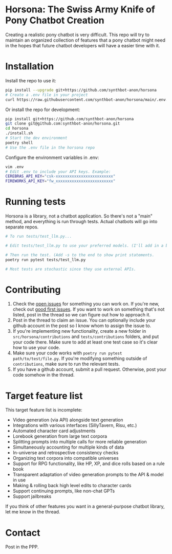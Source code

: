 # Horsona: The Swiss Army Knife of Pony Chatbot Creation
Creating a realistic pony chatbot is very difficult. This repo will try to maintain an organized collection of features that a pony chatbot might need in the hopes that future chatbot developers will have a easier time with it.

# Installation
Install the repo to use it:
```bash
pip install --upgrade git+https://github.com/synthbot-anon/horsona
# Create a .env file in your project
curl https://raw.githubusercontent.com/synthbot-anon/horsona/main/.env.example > /path/to/project/.env
```

Or install the repo for development:
```bash
pip install git+https://github.com/synthbot-anon/horsona
git clone git@github.com:synthbot-anon/horsona.git
cd horsona
./install.sh
# Start the dev environment
poetry shell
# Use the .env file in the horsona repo
```

Configure the environment variables in .env:
```bash
vim .env
# Edit .env to include your API keys. Example:
CEREBRAS_API_KEY="csk-xxxxxxxxxxxxxxxxxxxxxxxxx"
FIREWORKS_API_KEY="fw_xxxxxxxxxxxxxxxxxxxxxxxxx"
```

# Running tests
Horsona is a library, not a chatbot application. So there's not a "main" method, and everything is run through tests. Actual chatbots will go into separate repos.
```bash
# To run tests/test_llm.py...

# Edit tests/test_llm.py to use your preferred models. (I'll add in a better way to do this later.)

# Then run the test. (Add -s to the end to show print statements.
poetry run pytest tests/test_llm.py

# Most tests are stochastic since they use external APIs. 
```


# Contributing
1. Check the [open issues](https://github.com/synthbot-anon/horsona/issues) for something you can work on. If you're new, check out [good first issues](https://github.com/synthbot-anon/horsona/labels/good%20first%20issue). If you want to work on something that's not listed, post in the thread so we can figure out how to approach it.
2. Post in the thread to claim an issue. You can optionally include your github account in the post so I know whom to assign the issue to.
3. If you're implementing new functionality, create a new folder in `src/horsona/contributions` and `tests/contributions` folders, and put your code there. Make sure to add at least one test case so it's clear how to use your code.
4. Make sure your code works with `poetry run pytest path/to/test/file.py`. If you're modifying something outside of `contributions`, make sure to run the relevant tests.
5. If you have a github account, submit a pull request. Otherwise, post your code somehow in the thread.

# Target feature list
This target feature list is incomplete:
- Video generation (via API) alongside text generation
- Integrations with various interfaces (SillyTavern, Risu, etc.)
- Automated character card adjustments
- Lorebook generation from large text corpora
- Splitting prompts into multiple calls for more reliable generation
- Simultaneously accounting for multiple kinds of data
- In-universe and retrospective consistency checks
- Organizing text corpora into compatible universes
- Support for RPG functionality, like HP, XP, and dice rolls based on a rule book
- Transparent adaptation of video generation prompts to the API & model in use
- Making & rolling back high level edits to character cards
- Support continuing prompts, like non-chat GPTs
- Support jailbreaks

If you think of other features you want in a general-purpose chatbot library, let me know in the thread.

# Contact
Post in the PPP.
